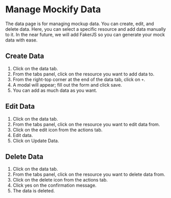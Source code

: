 # Manage Mockify Data

The data page is for managing mockup data. You can create, edit, and delete data. Here, you can select a specific resource and add data manually to it. In the near future, we will add FakerJS so you can generate your mock data with ease.

## Create Data

1. Click on the data tab.
2. From the tabs panel, click on the resource you want to add data to.
3. From the right-top corner at the end of the data tab, click on `+`.
4. A modal will appear; fill out the form and click save.
5. You can add as much data as you want.

## Edit Data

1. Click on the data tab.
2. From the tabs panel, click on the resource you want to edit data from.
3. Click on the edit icon from the actions tab.
4. Edit data.
5. Click on Update Data.

## Delete Data

1. Click on the data tab.
2. From the tabs panel, click on the resource you want to delete data from.
3. Click on the delete icon from the actions tab.
4. Click yes on the confirmation message.
5. The data is deleted.
